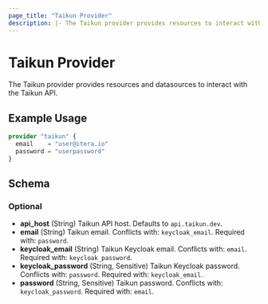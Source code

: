 ```yaml
---
page_title: "Taikun Provider"
description: |- The Taikun provider provides resources to interact with the Taikun API.
---
```


# Taikun Provider

The Taikun provider provides resources and datasources to interact with the Taikun API.

## Example Usage

```terraform
provider "taikun" {
  email    = "user@itera.io"
  password = "userpassword"
}
```

<!-- schema generated by tfplugindocs -->
## Schema

### Optional

- **api_host** (String) Taikun API host. Defaults to `api.taikun.dev`.
- **email** (String) Taikun email. Conflicts with: `keycloak_email`. Required with: `password`.
- **keycloak_email** (String) Taikun Keycloak email. Conflicts with: `email`. Required with: `keycloak_password`.
- **keycloak_password** (String, Sensitive) Taikun Keycloak password. Conflicts with: `password`. Required with: `keycloak_email`.
- **password** (String, Sensitive) Taikun password. Conflicts with: `keycloak_password`. Required with: `email`.
